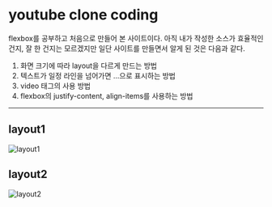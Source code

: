 # youtube clone coding

flexbox를 공부하고 처음으로 만들어 본 사이트이다. 아직 내가 작성한 소스가 효율적인 건지, 잘 한 건지는 모르겠지만 일단 사이트를 만들면서 알게 된 것은 다음과 같다.

1. 화면 크기에 따라 layout을 다르게 만드는 방법
2. 텍스트가 일정 라인을 넘어가면 ...으로 표시하는 방법
3. video 태그의 사용 방법
4. flexbox의 justify-content, align-items를 사용하는 방법

---

## layout1

![layout1](./youtube_layout1.png)

## layout2

![layout2](./youtube_layout2.png)
